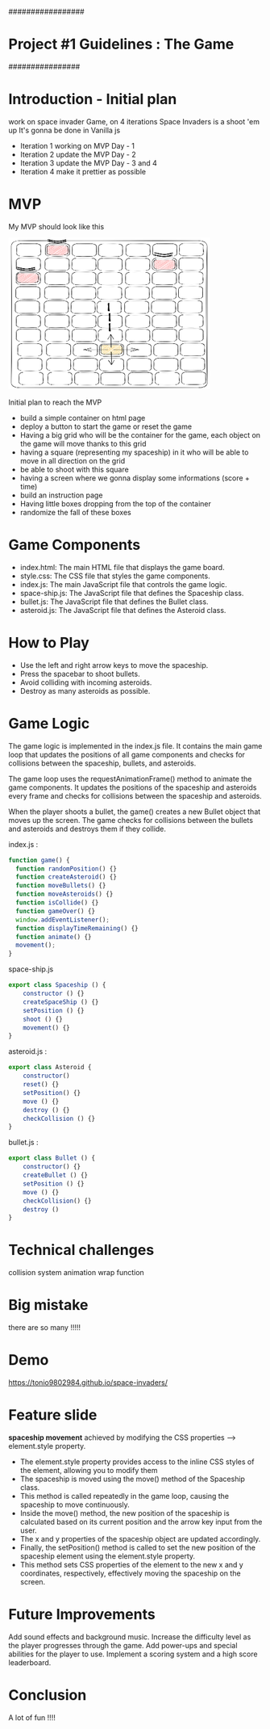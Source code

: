 #################

# Project #1 Guidelines : The Game

################

# Introduction - Initial plan

work on space invader Game, on 4 iterations
Space Invaders is a shoot 'em up
It's gonna be done in Vanilla js

- Iteration 1 working on MVP Day - 1
- Iteration 2 update the MVP Day - 2
- Iteration 3 update the MVP Day - 3 and 4
- Iteration 4 make it prettier as possible

# MVP

My MVP should look like this

<img style="width:400px; height:300px" src="./game.svg"></img>

Initial plan to reach the MVP

- build a simple container on html page
- deploy a button to start the game or reset the game
- Having a big grid who will be the container for the game, each object on the game will move thanks to this grid
- having a square (representing my spaceship) in it who will be able to move in all direction on the grid
- be able to shoot with this square
- having a screen where we gonna display some informations (score + time)
- build an instruction page
- Having little boxes dropping from the top of the container
- randomize the fall of these boxes

# Game Components

- index.html: The main HTML file that displays the game board.
- style.css: The CSS file that styles the game components.
- index.js: The main JavaScript file that controls the game logic.
- space-ship.js: The JavaScript file that defines the Spaceship class.
- bullet.js: The JavaScript file that defines the Bullet class.
- asteroid.js: The JavaScript file that defines the Asteroid class.

# How to Play

- Use the left and right arrow keys to move the spaceship.
- Press the spacebar to shoot bullets.
- Avoid colliding with incoming asteroids.
- Destroy as many asteroids as possible.

# Game Logic

The game logic is implemented in the index.js file. It contains the main game loop that updates the positions of all game components and checks for collisions between the spaceship, bullets, and asteroids.

The game loop uses the requestAnimationFrame() method to animate the game components. It updates the positions of the spaceship and asteroids every frame and checks for collisions between the spaceship and asteroids.

When the player shoots a bullet, the game() creates a new Bullet object that moves up the screen. The game checks for collisions between the bullets and asteroids and destroys them if they collide.

index.js :

```javascript
function game() {
  function randomPosition() {}
  function createAsteroid() {}
  function moveBullets() {}
  function moveAsteroids() {}
  function isCollide() {}
  function gameOver() {}
  window.addEventListener();
  function displayTimeRemaining() {}
  function animate() {}
  movement();
}
```

space-ship.js

```javascript
export class Spaceship () {
    constructor () {}
    createSpaceShip () {}
    setPosition () {}
    shoot () {}
    movement() {}
}
```

asteroid.js :

```javascript
export class Asteroid {
    constructor()
    reset() {}
    setPosition() {}
    move () {}
    destroy () {}
    checkCollision () {}
}
```

bullet.js :

```javascript
export class Bullet () {
    constructor() {}
    createBullet () {}
    setPosition () {}
    move () {}
    checkCollision() {}
    destroy ()
}
```

# Technical challenges

collision system
animation
wrap function

# Big mistake

there are so many !!!!!

# Demo

https://tonio9802984.github.io/space-invaders/

# Feature slide

**spaceship movement** achieved by modifying the CSS properties --> element.style property.

- The element.style property provides access to the inline CSS styles of the element, allowing you to modify them
- The spaceship is moved using the move() method of the Spaceship class.
- This method is called repeatedly in the game loop, causing the spaceship to move continuously.
- Inside the move() method, the new position of the spaceship is calculated based on its current position and the arrow key input from the user.
- The x and y properties of the spaceship object are updated accordingly.
- Finally, the setPosition() method is called to set the new position of the spaceship element using the element.style property.
- This method sets CSS properties of the element to the new x and y coordinates, respectively, effectively moving the spaceship on the screen.

# Future Improvements

Add sound effects and background music.
Increase the difficulty level as the player progresses through the game.
Add power-ups and special abilities for the player to use.
Implement a scoring system and a high score leaderboard.

# Conclusion

A lot of fun !!!!
